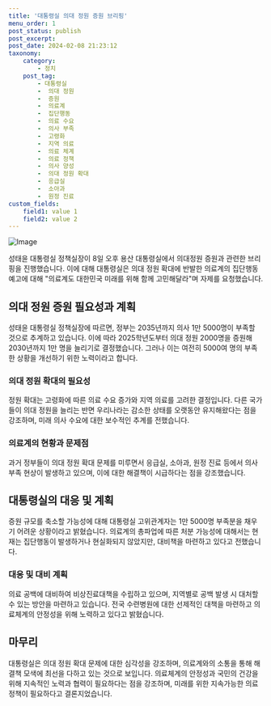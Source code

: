 ```yaml
---
title: '대통령실 의대 정원 증원 브리핑'
menu_order: 1
post_status: publish
post_excerpt: 
post_date: 2024-02-08 21:23:12
taxonomy:
    category:
        - 정치
    post_tag:
        - 대통령실
        -  의대 정원
        -  증원
        -  의료계
        -  집단행동
        -  의료 수요
        -  의사 부족
        -  고령화
        -  지역 의료
        -  의료 체계
        -  의료 정책
        -  의사 양성
        -  의대 정원 확대
        -  응급실
        -  소아과
        -  원정 진료
custom_fields:
    field1: value 1
    field2: value 2
---
```


![Image](https://imgnews.pstatic.net/image/020/2024/02/08/0003547325_001_20240208164001065.jpg?type=w647)

성태윤 대통령실 정책실장이 8일 오후 용산 대통령실에서 의대정원 증원과 관련한 브리핑을 진행했습니다. 이에 대해 대통령실은 의대 정원 확대에 반발한 의료계의 집단행동 예고에 대해 "의료계도 대한민국 미래를 위해 함께 고민해달라"며 자제를 요청했습니다. 
## 의대 정원 증원 필요성과 계획
성태윤 대통령실 정책실장에 따르면, 정부는 2035년까지 의사 1만 5000명이 부족할 것으로 추계하고 있습니다. 이에 따라 2025학년도부터 의대 정원 2000명을 증원해 2030년까지 1만 명을 늘리기로 결정했습니다. 그러나 이는 여전히 5000여 명의 부족한 상황을 개선하기 위한 노력이라고 합니다.
### 의대 정원 확대의 필요성
정원 확대는 고령화에 따른 의료 수요 증가와 지역 의료를 고려한 결정입니다. 다른 국가들이 의대 정원을 늘리는 반면 우리나라는 감소한 상태를 오랫동안 유지해왔다는 점을 강조하며, 미래 의사 수요에 대한 보수적인 추계를 전했습니다.
### 의료계의 현황과 문제점
과거 정부들이 의대 정원 확대 문제를 미루면서 응급실, 소아과, 원정 진료 등에서 의사 부족 현상이 발생하고 있으며, 이에 대한 해결책이 시급하다는 점을 강조했습니다.
## 대통령실의 대응 및 계획
증원 규모를 축소할 가능성에 대해 대통령실 고위관계자는 1만 5000명 부족분을 채우기 어려운 상황이라고 밝혔습니다. 의료계의 총파업에 따른 처분 가능성에 대해서는 현재는 집단행동이 발생하거나 현실화되지 않았지만, 대비책을 마련하고 있다고 전했습니다.
### 대응 및 대비 계획
의료 공백에 대비하여 비상진료대책을 수립하고 있으며, 지역별로 공백 발생 시 대처할 수 있는 방안을 마련하고 있습니다. 전국 수련병원에 대한 선제적인 대책을 마련하고 의료체계의 안정성을 위해 노력하고 있다고 밝혔습니다.
## 마무리
대통령실은 의대 정원 확대 문제에 대한 심각성을 강조하며, 의료계와의 소통을 통해 해결책 모색에 최선을 다하고 있는 것으로 보입니다. 의료체계의 안정성과 국민의 건강을 위해 지속적인 노력과 협력이 필요하다는 점을 강조하며, 미래를 위한 지속가능한 의료정책이 필요하다고 결론지었습니다.

